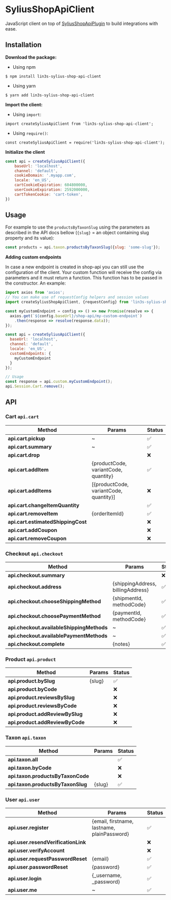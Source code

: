 # SyliusShopApiClient

JavaScript client on top of [SyliusShopApiPlugin](https://github.com/Sylius/SyliusShopApiPlugin) to build integrations
with ease.

## Installation

**Download the package:**

* Using npm

`$ npm install lin3s-sylius-shop-api-client`

* Using yarn

`$ yarn add lin3s-sylius-shop-api-client`

**Import the client:**

* Using `import`: 

`import createSyliusApiClient from 'lin3s-sylius-shop-api-client';`

* Using `require()`:

`const createSyliusApiClient = require('lin3s-sylius-shop-api-client');`

**Initialize the client**

```js
const api = createSyliusApiClient({
    baseUrl: 'localhost',
    channel: 'default',
    cookieDomain: '.myapp.com',
    locale: 'en_US',
    cartCookieExpiration: 604800000,
    userCookieExpiration: 2592000000,
    cartTokenCookie: 'cart-token',
})
```

## Usage

For example to use the `productsByTaxonSlug` using the parameters as described in the API docs bellow (`{slug}` = 
an object containing slug property and its value):

```js
const products = api.taxon.productsByTaxonSlug({slug: 'some-slug'});
```

**Adding custom endpoints**

In case a new endpoint is created in shop-api you can still use the configuration of the client. Your custom function
will receive the config via parameters and it must return a function. This function has to be passed in the constructor.
An example:

```js
import axios from 'axios';
// You can make use of requestConfig helpers and session values
import createSyliusShopApiClient, {requestConfig} from 'lin3s-sylius-shop-api-client';

const myCustomEndpoint = config => () => new Promise(resolve => {
  axios.get(`${config.baseUrl}/shop-api/my-custom-endpoint`)
    .then(response => resolve(response.data));
});

const api = createSyliusApiClient({
  baseUrl: 'localhost',
  channel: 'default',
  locale: 'en_US',
  customEndpoints: {
    myCustomEndpoint
  }
});

// Usage
const response = api.custom.myCustomEndpoint();
api.Session.Cart.remove();
```

## API

### Cart `api.cart`

|Method|Params|Status|
|---|---|---|
|**api.cart.pickup**|~|✅|
|**api.cart.summary**|~|✅|
|**api.cart.drop**||❌|
|**api.cart.addItem**|{productCode, variantCode, quantity}|✅|
|**api.cart.addItems**|[{productCode, variantCode, quantity}]|❌|
|**api.cart.changeItemQuantity**||✅|
|**api.cart.removeItem**|{orderItemId}|✅|
|**api.cart.estimatedShippingCost**||❌|
|**api.cart.addCoupon**||❌|
|**api.cart.removeCoupon**||❌|

### Checkout `api.checkout`

|Method|Params|Status|
|---|---|---|
|**api.checkout.summary**||❌|
|**api.checkout.address**|{shippingAddress, billingAddress}|✅|
|**api.checkout.chooseShippingMethod**|{shipmentId, methodCode}|✅|
|**api.checkout.choosePaymentMethod**|{paymentId, methodCode}|✅|
|**api.checkout.availableShippingMethods**|~|✅|
|**api.checkout.availablePaymentMethods**|~|✅|
|**api.checkout.complete**|{notes}|✅|


### Product `api.product`

|Method|Params|Status|
|---|---|---|
|**api.product.bySlug**|{slug}|✅|
|**api.product.byCode**||❌|
|**api.product.reviewsBySlug**||❌|
|**api.product.reviewsByCode**||❌|
|**api.product.addReviewBySlug**||❌|
|**api.product.addReviewByCode**||❌|
     
### Taxon `api.taxon`
   
|Method|Params|Status|
|---|---|---|
|**api.taxon.all**||✅|
|**api.taxon.byCode**||❌|
|**api.taxon.productsByTaxonCode**||❌|
|**api.taxon.productsByTaxonSlug**|{slug}|✅|

### User `api.user`

|Method|Params|Status|
|---|---|---|
|**api.user.register**|{email, firstname, lastname, plainPassword}|✅|
|**api.user.resendVerificationLink**||❌|
|**api.user.verifyAccount**||❌|
|**api.user.requestPasswordReset**|{email}|✅|
|**api.user.passwordReset**|{password}|✅|
|**api.user.login**|{_username, _password}|✅|
|**api.user.me**|~|✅|
